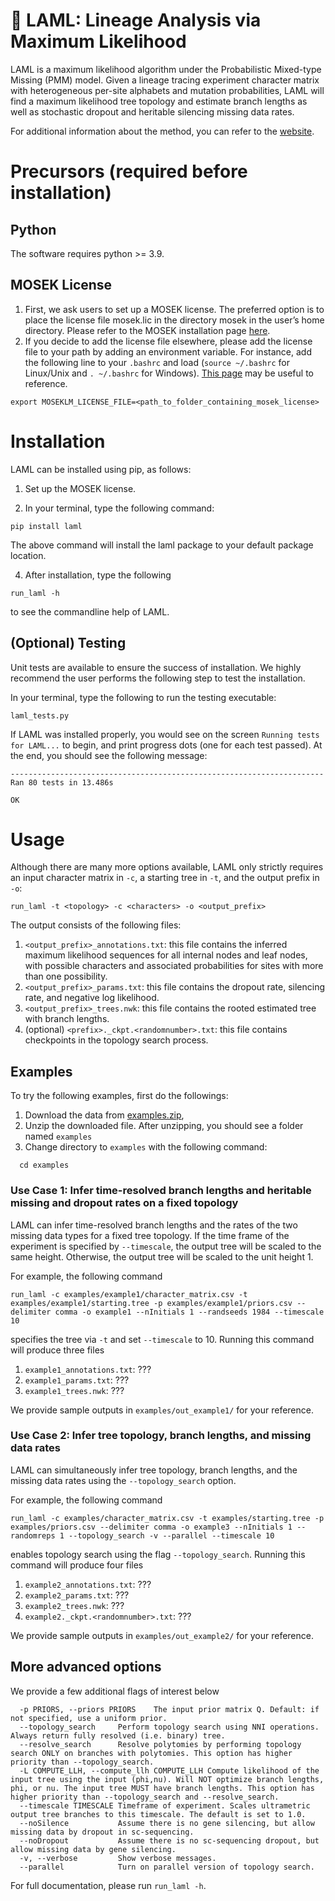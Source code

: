 # :camel: LAML: Lineage Analysis via Maximum Likelihood

LAML is a maximum likelihood algorithm under the Probabilistic Mixed-type Missing (PMM) model. Given a lineage tracing experiment character matrix with heterogeneous per-site alphabets and mutation probabilities, LAML will find a maximum likelihood tree topology and estimate branch lengths as well as stochastic dropout and heritable silencing missing data rates. 

For additional information about the method, you can refer to the [website](https://raphael-group.github.io/laml/).
# Precursors (required before installation)
## Python
The software requires python >= 3.9.
<!--Please note that if you're using a M1 Mac, you should use python >= 3.8.-->

## MOSEK License
1. First, we ask users to set up a MOSEK license. The preferred option is to place the license file mosek.lic in the directory mosek in the user’s home directory. Please refer to the MOSEK installation page [here](https://www.mosek.com/products/academic-licenses/).
2. If you decide to add the license file elsewhere, please add the license file to your path by adding an environment variable. For instance, add the following line to your `.bashrc` and load (`source ~/.bashrc` for Linux/Unix and `. ~/.bashrc` for Windows). [This page](https://docs.mosek.com/latest/licensing/client-setup.html) may be useful to reference.

```
export MOSEKLM_LICENSE_FILE=<path_to_folder_containing_mosek_license>
```

# Installation
LAML can be installed using pip, as follows:
1. Set up the MOSEK license. 

2. In your terminal, type the following command:
```
pip install laml 
```
The above command will install the laml package to your default package location. 
<!--If you would like to specify a separate installation location, you can use the flag: `--prefix="<your_preferred_install_dir>`, then set this prefix in your PATH and PYTHONPATH (see below for help).-->

<!--If `pip` installs the package in a directory which is not on path, `pip` will throw a warning and ask the user to consider adding this directory to PATH. This should be heeded (see below for help).-->

4. After installation, type the following
```
run_laml -h
```
to see the commandline help of LAML.

## (Optional) Testing

Unit tests are available to ensure the success of installation. We highly recommend the user performs the following step to test the installation.

In your terminal, type the following to run the testing executable:

```
laml_tests.py 
```
If LAML was installed properly, you would see on the screen `Running tests for LAML...` to begin, and print progress dots (one for each test passed). 
At the end, you should see the following message:
```
----------------------------------------------------------------------
Ran 80 tests in 13.486s

OK
```

# Usage
Although there are many more options available, LAML only strictly requires an input character matrix in ``-c``, a starting tree in ``-t``, and the output prefix in ``-o``:
```
run_laml -t <topology> -c <characters> -o <output_prefix> 
```

The output consists of the following files: 

1. `<output_prefix>_annotations.txt`: this file contains the inferred maximum likelihood sequences for all internal nodes and leaf nodes, with possible characters and associated probabilities for sites with more than one possibility.
2. `<output_prefix>_params.txt`: this file contains the dropout rate, silencing rate, and negative log likelihood.
3. `<output_prefix>_trees.nwk`: this file contains the rooted estimated tree with branch lengths.
4. (optional) `<prefix>._ckpt.<randomnumber>.txt`: this file contains checkpoints in the topology search process.

## Examples
To try the following examples, first do the followings:
1. Download the data from [examples.zip](https://github.com/raphael-group/laml/tree/master/examples.zip),
2. Unzip the downloaded file. After unzipping, you should see a folder named ``examples``
4. Change directory to ``examples`` with the following command:
```
  cd examples
```
### Use Case 1: Infer time-resolved branch lengths and heritable missing and dropout rates on a fixed topology
LAML can infer time-resolved branch lengths and the rates of the two missing data types for a fixed tree topology. If the time frame of the experiment is specified by ``--timescale``, the output tree will be scaled to the same height. Otherwise, the output tree will be scaled to the unit height 1.

For example, the following command
```
run_laml -c examples/example1/character_matrix.csv -t examples/example1/starting.tree -p examples/example1/priors.csv --delimiter comma -o example1 --nInitials 1 --randseeds 1984 --timescale 10
```
specifies the tree via ``-t`` and set ``--timescale`` to 10. Running this command will produce three files 
1. `example1_annotations.txt`: ???
2. `example1_params.txt`: ???
3. `example1_trees.nwk`: ???

We provide sample outputs in `examples/out_example1/` for your reference. 
<!--In order to compare the likelihoods, display the contents of the two files using the following (if on Linux/Unix):
```
cat example1_params.txt
cat examples/out_example1/example1_params.txt
```
or (if on Windows in Command Prompt):
```
type example1_params.txt examples/out_example1/example1_params.txt
```-->

### Use Case 2: Infer tree topology, branch lengths, and missing data rates
LAML can simultaneously infer tree topology, branch lengths, and the missing data rates using the ``--topology_search`` option.

For example, the following command
```
run_laml -c examples/character_matrix.csv -t examples/starting.tree -p examples/priors.csv --delimiter comma -o example3 --nInitials 1 --randomreps 1 --topology_search -v --parallel --timescale 10
```
enables topology search using the flag ``--topology_search``. Running this command will produce four files 
1. `example2_annotations.txt`: ???
2. `example2_params.txt`: ???
3. `example2_trees.nwk`: ???
4. `example2._ckpt.<randomnumber>.txt`: ???

We provide sample outputs in `examples/out_example2/` for your reference. 
<!--When performing topology search, a checkpoint file is also generateed. Note that this command will resolve all polytomies, run in parallel, and returns an ultrametric tree.-->

<!--You can compare these outputs with those in `examples/out_example2/`. For instance, in order to compare the likelihoods, display the contents of the two files using the following (if on Linux/Unix):
```
cat example2_params.txt
cat examples/out_example2/example2_params.txt
```
or (if on Windows in Command Prompt):
```
type example2_params.txt examples/out_example2/example2_params.txt-->

<!--### Use Case 2: Compute the likelihood of an existing tree
LAML can also compute the likelihood of an existing tree with branch lengths given known dropout rate and heritable missing rate using ``-L``.

For example, the following command
```
run_laml -c examples/character_matrix.csv -t examples/starting.tree -p examples/priors.csv --delimiter comma -o example2 -L "0 4.879273344239771e-07" --solver Scipy
```
will output three files (`example2_annotations.txt`, `example2_params.txt`, `example2_trees.nwk`). You can compare these outputs with those in `examples/out_example2/`. For instance, in order to compare the likelihoods, display the contents of the two files using the following (if on Linux/Unix):
```
cat example2_params.txt
cat examples/out_example2/example2_params.txt
```
or (if on Windows in Command Prompt):
```
type example2_params.txt examples/out_example2/example2_params.txt
```
-->
## More advanced options
We provide a few additional flags of interest below
```
  -p PRIORS, --priors PRIORS    The input prior matrix Q. Default: if not specified, use a uniform prior.
  --topology_search     Perform topology search using NNI operations. Always return fully resolved (i.e. binary) tree.
  --resolve_search      Resolve polytomies by performing topology search ONLY on branches with polytomies. This option has higher priority than --topology_search.
  -L COMPUTE_LLH, --compute_llh COMPUTE_LLH Compute likelihood of the input tree using the input (phi,nu). Will NOT optimize branch lengths, phi, or nu. The input tree MUST have branch lengths. This option has higher priority than --topology_search and --resolve_search.
  --timescale TIMESCALE Timeframe of experiment. Scales ultrametric output tree branches to this timescale. The default is set to 1.0.
  --noSilence           Assume there is no gene silencing, but allow missing data by dropout in sc-sequencing.
  --noDropout           Assume there is no sc-sequencing dropout, but allow missing data by gene silencing.
  -v, --verbose         Show verbose messages.
  --parallel            Turn on parallel version of topology search.
```
For full documentation, please run `run_laml -h`. 
